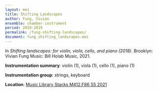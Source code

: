 ```yaml
---
layout: mei
title: Shifting Landscapes 
author: Fung, Vivian
ensemble: chamber-instrument 
period: 2010-2019
permalink: /fung-shifting-landscapes/
document: fung_shifting_landscapes.mei
---
```


In *Shifting landscapes: for violin, viola, cello, and piano (2018).* Brooklyn: Vivian Fung Music: Bill Holab Music, 2021.

**Instrumentation summary**: violin (1), viola (1), cello (1), piano (1)

**Instrumentation group**: strings, keyboard

**Location**: <a href="https://tufts.primo.exlibrisgroup.com/permalink/01TUN_INST/1kc9gia/alma991018677103803851" target="_blank">Music Library Stacks M412.F86 S5 2021</a>